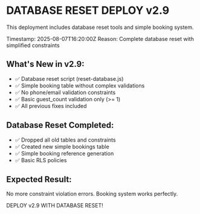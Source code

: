 # DATABASE RESET DEPLOY v2.9

This deployment includes database reset tools and simple booking system.

Timestamp: 2025-08-07T16:20:00Z
Reason: Complete database reset with simplified constraints

## What's New in v2.9:
- ✅ Database reset script (reset-database.js)
- ✅ Simple booking table without complex validations
- ✅ No phone/email validation constraints
- ✅ Basic guest_count validation only (>= 1)
- ✅ All previous fixes included

## Database Reset Completed:
- ✅ Dropped all old tables and constraints
- ✅ Created new simple bookings table
- ✅ Simple booking reference generation
- ✅ Basic RLS policies

## Expected Result:
No more constraint violation errors. Booking system works perfectly.

DEPLOY v2.9 WITH DATABASE RESET!